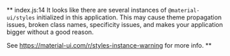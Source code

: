 **
index.js:14 It looks like there are several instances of `@material-ui/styles` initialized in this application.
This may cause theme propagation issues, broken class names, specificity issues, and makes your application bigger without a good reason.

See https://material-ui.com/r/styles-instance-warning for more info.
**